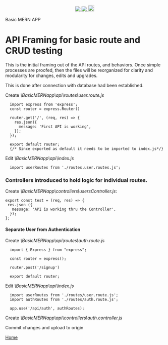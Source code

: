 <p align='center'>
  <a href="https://github.com/saibhreas">
    <img src="https://img.shields.io/badge/GitHub-100000?style=flat&logo=github&logoColor=white">
  </a>  
  <a href='https://www.linkedin.com/in/siobhanknuttel'>
      <img src='https://img.shields.io/badge/LinkedIn-blue?style=flat&logo=linkedin&labelColor=blue'>
  </a>
    <a href='https://www.upwork.com/freelancers/siobhank4?viewMode=1'> 
    <img src='https://img.shields.io/badge/UpWork-6FDA44?style=for-the-badge&logo=Upwork&logoColor=white' witth="45" height="20"> 
  </a>
  
</p>
Basic MERN APP


# API Framing for basic route and CRUD testing

This is the initial framing out of the  API routes, and behaviors.  Once simple processes are proofed, then the files will be reorganized for clarity and modularity for changes, edits and upgrades.

This is done after connection with database had been established.

Create *\BasicMERNapp\api\routes\user.route.js* 

      import express from 'express';
      const router = express.Router()

      router.get('/', (req, res) => {
        res.json({
          message: 'First API is working',
        });
      });

      export default router;
      {/* Since exported as default it needs to be imported to index.js*/}
    
    
Edit *\BasicMERNapp\api\index.js* 

      import userRoutes from './routes.user.routes.js';

### Controllers introduced to hold logic for individual routes.

Create *\BasicMERNapp\controllers\usersController.js*:

    export const test = (req, res) => {
     res.json ({
       message: 'API is working thru the Controller',
      });
    };  

#### Separate User from Authentication

Create *\BasicMERNapp\api\routes\auth.route.js*

      import { Express } from "express";

      const router = express();

      router.post('/signup')

      export default router;

Edit *\BasicMERNapp\api\index.js*

      import userRoutes from './routes/user.route.js';
      import authRoutes from './routes/auth.route.js';

      app.use('/api/auth', authRoutes);
Create *\BasicMERNapp\api\controllers\auth.controller.js*

      


Commit changes and upload to origin



[Home](/READme.md)

